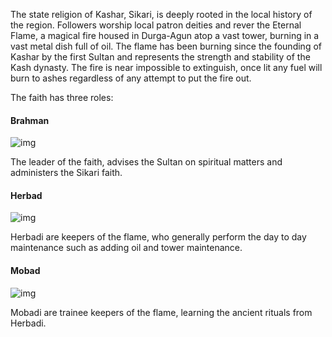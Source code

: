 The state religion of Kashar, Sikari, is deeply rooted in the local history of the region. Followers worship local patron deities and rever the Eternal Flame, a magical fire housed in Durga-Agun atop a vast tower, burning in a vast metal dish full of oil. The flame has been burning since the founding of Kashar by the first Sultan and represents the strength and stability of the Kash dynasty. The fire is near impossible to extinguish, once lit any fuel will burn to ashes regardless of any attempt to put the fire out.

The faith has three roles:

#### Brahman

![img](_assets/locations/kashar/brahman.png)

The leader of the faith, advises the Sultan on spiritual matters and administers the Sikari faith.

#### Herbad

![img](_assets/locations/kashar/herbad.png)

Herbadi are keepers of the flame, who generally perform the day to day maintenance such as adding oil and tower maintenance.

#### Mobad

![img](_assets/locations/kashar/mobad.png)

Mobadi are trainee keepers of the flame, learning the ancient rituals from Herbadi.